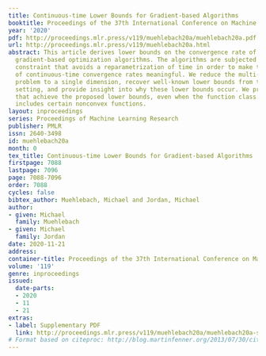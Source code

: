 ```yaml
---
title: Continuous-time Lower Bounds for Gradient-based Algorithms
booktitle: Proceedings of the 37th International Conference on Machine Learning
year: '2020'
pdf: http://proceedings.mlr.press/v119/muehlebach20a/muehlebach20a.pdf
url: http://proceedings.mlr.press/v119/muehlebach20a.html
abstract: This article derives lower bounds on the convergence rate of continuous-time
  gradient-based optimization algorithms. The algorithms are subjected to a time-normalization
  constraint that avoids a reparametrization of time in order to make the discussion
  of continuous-time convergence rates meaningful. We reduce the multi-dimensional
  problem to a single dimension, recover well-known lower bounds from the discrete-time
  setting, and provide insight into why these lower bounds occur. We present algorithms
  that achieve the proposed lower bounds, even when the function class under consideration
  includes certain nonconvex functions.
layout: inproceedings
series: Proceedings of Machine Learning Research
publisher: PMLR
issn: 2640-3498
id: muehlebach20a
month: 0
tex_title: Continuous-time Lower Bounds for Gradient-based Algorithms
firstpage: 7088
lastpage: 7096
page: 7088-7096
order: 7088
cycles: false
bibtex_author: Muehlebach, Michael and Jordan, Michael
author:
- given: Michael
  family: Muehlebach
- given: Michael
  family: Jordan
date: 2020-11-21
address: 
container-title: Proceedings of the 37th International Conference on Machine Learning
volume: '119'
genre: inproceedings
issued:
  date-parts:
  - 2020
  - 11
  - 21
extras:
- label: Supplementary PDF
  link: http://proceedings.mlr.press/v119/muehlebach20a/muehlebach20a-supp.pdf
# Format based on citeproc: http://blog.martinfenner.org/2013/07/30/citeproc-yaml-for-bibliographies/
---
```

